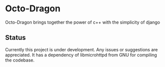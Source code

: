 # Octo-Dragon

Octo-Dragon brings together the power of c++ with the simplicity of django

## Status

Currently this project is under development. Any issues or suggestions are
appreciated. It has a dependency of libmicrohttpd from GNU for compiling the
codebase.